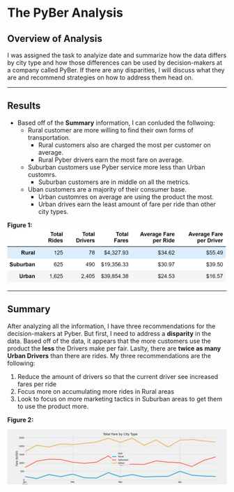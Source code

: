 # The PyBer Analysis # 
 ## Overview of Analysis ##
I was assigned the task to analyize date and summarize how the data differs by city type and how those differences can be used by decision-makers at a company called PyBer. If there are any disparities, I will discuss what they are and recommend strategies on how to address them head on.


-------------------------------------------------------------------------------------------------------------------------------------------------------------------------

## Results ##
- Based off of the **Summary** information, I can conluded the follwoing:
   - Rural customer are more willing to find their own forms of transportation.
      - Rural customers also are charged the most per customer on average.
      - Rural Pyber drivers earn the most fare on average. 
   - Suburban customers use Pyber service more less than Urban customrs.
      - Suburban customers are in middle on all the metrics.  
   - Uban customers are a majority of their consumer base.
      - Urban customres on average are using the product the most.
      - Urban drives earn the least amount of fare per ride than other city types.




**Figure 1:**
![The PyBer Analysis](https://github.com/Aszeal/PyBer_Analysis/blob/main/Analysis/Screenshot%20(59).png)

------------------------------------------------------------------------------------------------------------------------------------------------------------------------

## Summary ## 
After analyzing all the information, I have three recommendations for the decision-makers at Pyber. But first, I need to address a **disparity** in the data. Based off of the data, it appears that the more customers use the product the **less** the Drivers make per fair. Laslty, there are **twice as many Urban Drivers** than there are rides. My three recommendations are the following:
1. Reduce the amount of drivers so that the current driver see increased fares per ride
2. Focus more on accumulating more rides in Rural areas
3. Look to focus on more marketing tactics in Suburban areas to get them to use the product more.



**Figure 2:**

![The PyBer Analysis](https://github.com/Aszeal/PyBer_Analysis/blob/main/Analysis/PyBer_fare_summary.png)
